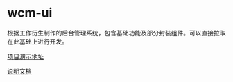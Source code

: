 # wcm-ui
根据工作衍生制作的后台管理系统，包含基础功能及部分封装组件。可以直接拉取在此基础上进行开发。

[项目演示地址](https://wangbin3162.gitee.io/vue-admin/)

[说明文档](https://wangbin3162.gitee.io/vue-admin/doc/)
